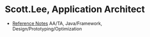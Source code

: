 # Scott.Lee, Application Architect

* [Reference Notes](reference.notes)
AA/TA, Java/Framework, Design/Prototyping/Optimization 
